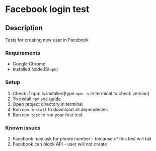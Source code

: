 # Facebook login test

## Description
Tests for creating new user in Facebook

### Requirements
* Google Chrome
* Installed NodeJS(`npm`)

### Setup
1. Check if npm is installed(type `npm -v` in terminal to check version)
2. To install `npm` see [guide](https://docs.npmjs.com/getting-started/installing-node)
3. Open project directory in terminal
4. Run `npm install` to download all dependecies
5. Run `npm test` to run your first test

### Known issues
1. Facebook may ask for phone number - because of this test will fail
2. Facebook can block API - user will not create
